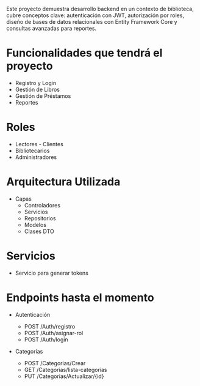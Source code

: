 Este proyecto demuestra desarrollo backend en un contexto de biblioteca, cubre conceptos clave: autenticación con JWT, autorización por roles, diseño
de bases de datos relacionales con Entity Framework Core y consultas avanzadas para reportes.

# Funcionalidades que tendrá el proyecto
- Registro y Login
- Gestión de Libros
- Gestión de Préstamos
- Reportes

# Roles
- Lectores - Clientes
- Bibliotecarios
- Administradores

# Arquitectura Utilizada
- Capas
  - Controladores
  - Servicios
  - Repositorios
  - Modelos
  - Clases DTO

# Servicios
- Servicio para generar tokens

# Endpoints hasta el momento
- Autenticación
   - POST /Auth/registro
   - POST /Auth/asignar-rol
   - POST /Auth/login

- Categorías
   - POST /Categorias/Crear
   - GET /Categorias/lista-categorias
   - PUT /Categorias/Actualizar/{id}
